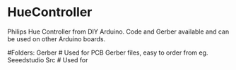 # HueController
Philips Hue Controller from DIY Arduino. Code and Gerber available and can be used on other Arduino boards.

#Folders:
  Gerber  # Used for PCB Gerber files, easy to order from eg. Seeedstudio
  Src     # Used for 

